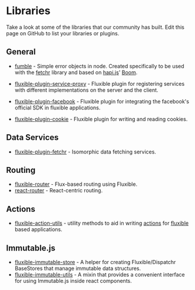 # Libraries

Take a look at some of the libraries that our community has built. Edit this page on GitHub to list your libraries or plugins.

## General

 * [fumble](https://github.com/yahoo/fumble) - Simple error objects in node. Created specifically to be used with the [fetchr](https://github.com/yahoo/fetchr) library and based on [hapi.js](http://hapijs.com/)' [Boom](https://github.com/hapijs/boom).

 * [fluxible-plugin-service-proxy](https://github.com/benbria/node-fluxible-plugin-service-proxy) - Fluxible plugin for registering services with different implementations on the server and the client.

 * [fluxible-plugin-facebook](https://github.com/Hairfie/fluxible-plugin-facebook) - Fluxible plugin for integrating the facebook's official SDK in fluxible applications.

 * [fluxible-plugin-cookie](https://github.com/Hairfie/fluxible-plugin-cookie) - Fluxible plugin for writing and reading cookies.
 
## Data Services

 * [fluxible-plugin-fetchr](https://github.com/yahoo/fluxible-plugin-fetchr) - Isomorphic data fetching services.
 
## Routing

 * [fluxible-router](https://github.com/yahoo/fluxible-router) - Flux-based routing using Fluxible.
 * [react-router](https://github.com/rackt/react-router) - React-centric routing.

## Actions

 * [fluxible-action-utils](https://github.com/yahoo/fluxible-action-utils) - utility methods to aid in writing [actions](http://fluxible.io/api/fluxible-context.html#executeaction-action-payload-callback-) for [fluxible](http://fluxible.io) based applications.

## Immutable.js

 * [fluxible-immutable-store](https://www.npmjs.com/packages/fluxible-immutable-store) - A helper for creating Fluxible/Dispatchr BaseStores that manage immutable data structures.
 * [fluxible-immutable-utils](https://github.com/yahoo/fluxible-immutable-utils) - A mixin that provides a convenient interface for using Immutable.js inside react components.
